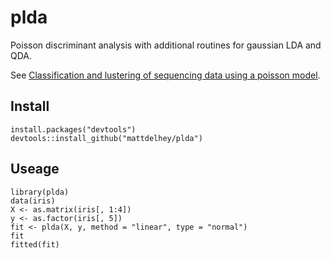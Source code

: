 plda
====

Poisson discriminant analysis with additional routines for gaussian LDA and QDA.

See [Classification and lustering of sequencing data using a poisson model](http://arxiv.org/pdf/1202.6201.pdf).

## Install

```{r}
install.packages("devtools")
devtools::install_github("mattdelhey/plda")
```

## Useage

```{r}
library(plda)
data(iris)
X <- as.matrix(iris[, 1:4])
y <- as.factor(iris[, 5])
fit <- plda(X, y, method = "linear", type = "normal")
fit
fitted(fit)
```

